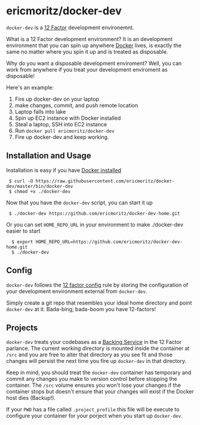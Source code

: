 ericmoritz/docker-dev
=======================

`docker-dev` is a [12 Factor](http://12factor.net/) development
environemnt. 

What is a 12 Factor development environment?  It is an development
environment that you can spin up anywhere
[Docker](https://www.docker.io/) lives, is exactly the same no matter
where you spin it up and is treated as disposable.

Why do you want a disposable development enviroment? Well, you can
work from anywhere if you treat your development enviroment as
disposable!

Here's an example:

1. Fire up docker-dev on your laptop
2. make changes, commit, and push remote location
3. Laptop falls into lake
4. Spin up EC2 instance with Docker installed
5. Steal a laptop, SSH into EC2 instance
6. Run `docker pull ericmoritz/docker-dev`
7. Fire up docker-dev and keep working.

Installation and Usage
-----------------------

Installation is easy if you have [Docker installed](https://www.docker.io/gettingstarted/#h_installation)

```
 $ curl -O https://raw.githubusercontent.com/ericmoritz/docker-dev/master/bin/docker-dev
 $ chmod +x ./docker-dev
```

Now that you have the `docker-dev` script, you can start it up

```
 $ ./docker-dev https://github.com/ericmoritz/docker-dev-home.git
```

Or you can set `HOME_REPO_URL` in your environment to make ./docker-dev easier to start

```
  $ export HOME_REPO_URL=https://github.com/ericmoritz/docker-dev-home.git
  $ ./docker-dev
```

Config
-------

`docker-dev` follows the [12 factor
config](http://12factor.net/config) rule by storing the configuration
of your development environment external from `docker-dev`.

Simply create a git repo that resembles your ideal home directory and
point `docker-dev` at it. Bada-bing; bada-boom you have 12-factors!

Projects
---------

`docker-dev` treats your codebases as a [Backing
Service](http://12factor.net/backing-services) in the 12 Factor
parlance.  The current working directory is mounted inside the
container at `/src` and you are free to alter that directory as you
see fit and those changes will persist the next time you fire up
`docker-dev` in that directory.

Keep in mind, you should treat the `docker-dev` container has
temporary and commit any changes you make to version control before
stopping the container.  The `/src` volume ensures you won't lose your
changes if the container stops but doesn't ensure that your changes
will exist if the Docker host dies (Backup!).

If your `PWD` has a file called `.project_profile` this file will be
execute to configure your container for your porject when you start 
up `docker-dev`.



